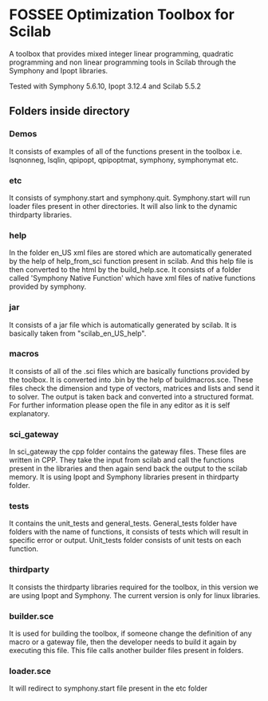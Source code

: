 # FOSSEE Optimization Toolbox for Scilab

A toolbox that provides mixed integer linear programming, quadratic programming and non linear programming tools in Scilab through the Symphony and Ipopt libraries.

Tested with Symphony 5.6.10, Ipopt 3.12.4 and Scilab 5.5.2

## Folders inside directory

### Demos
It consists of examples of all of the functions present in the toolbox i.e. lsqnonneg, lsqlin, qpipopt, qpipoptmat, symphony, symphonymat etc.

### etc
It consists of symphony.start and symphony.quit. Symphony.start will run loader files present in other directories. It will also link to the dynamic thirdparty libraries.

### help
In the folder en_US xml files are stored which are automatically generated by the help of help_from_sci function present in scilab. And this help file is then converted to the html by the build_help.sce. It consists of a folder called 'Symphony Native Function' which have xml files of native functions provided by symphony.

### jar
It consists of a jar file which is automatically generated by scilab. It is basically taken from "scilab_en_US_help".

### macros
It consists of all of the .sci files which are basically functions provided by the toolbox. It is converted into .bin by the help of buildmacros.sce. These files check the dimension and type of vectors, matrices and lists and send it to solver. The output is taken back and converted into a structured format. For further information please open the file in any editor as it is self explanatory.

### sci_gateway
In sci_gateway the cpp folder contains the gateway files. These files are written in CPP. They take the input from scilab and call the functions present in the libraries and then again send back the output to the scilab memory. It is using Ipopt and Symphony libraries present in thirdparty folder.

### tests
It contains the unit_tests and general_tests. General_tests folder have folders with the name of functions, it consists of tests which will result in specific error or output. Unit_tests folder consists of unit tests on each function.

### thirdparty
It consists the thirdparty libraries required for the toolbox, in this version we are using Ipopt and Symphony. The current version is only for linux libraries.

### builder.sce
It is used for building the toolbox, if someone change the definition of any macro or a gateway file, then the developer needs to build it again by executing this file. This file calls another builder files present in folders.

### loader.sce
It will redirect to symphony.start file present in the etc folder
